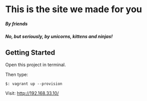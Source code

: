 # This is the site we made for you
##### By friends
##### No, but seriously, by _unicorns_, _kittens_ and _ninjas_! 

## Getting Started

Open this project in terminal. 

Then type: 

    $: vagrant up --provision

Visit: http://192.168.33.10/

